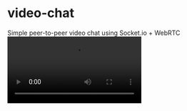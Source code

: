 # video-chat

Simple peer-to-peer video chat using Socket.io + WebRTC
![demo](https://user-images.githubusercontent.com/69439997/196012760-e0a839cf-7887-47c0-8d0d-01929591cd9f.mp4)


